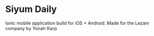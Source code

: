 Siyum Daily
=====================

Ionic mobile application build for iOS + Android. Made for the Lezam company by Yonah Karp
